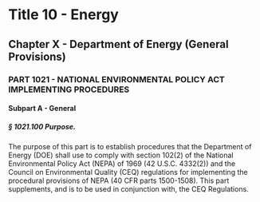 
# Title 10 - Energy
## Chapter X - Department of Energy (General Provisions)
### PART 1021 - NATIONAL ENVIRONMENTAL POLICY ACT IMPLEMENTING PROCEDURES
#### Subpart A - General
##### § 1021.100 Purpose.

The purpose of this part is to establish procedures that the Department of Energy (DOE) shall use to comply with section 102(2) of the National Environmental Policy Act (NEPA) of 1969 (42 U.S.C. 4332(2)) and the Council on Environmental Quality (CEQ) regulations for implementing the procedural provisions of NEPA (40 CFR parts 1500-1508). This part supplements, and is to be used in conjunction with, the CEQ Regulations.
